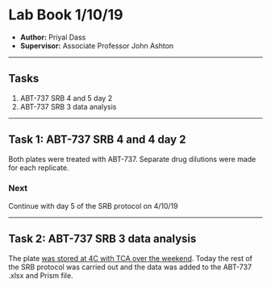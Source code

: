 # Lab Book 1/10/19
- **Author:** Priyal Dass
- **Supervisor:** Associate Professor John Ashton
------------------------------------------------------------------
## Tasks

1. ABT-737 SRB 4 and 5 day 2
2. ABT-737 SRB 3 data analysis

------------------------------------------------------------------
## Task 1: ABT-737 SRB 4 and 4 day 2

Both plates were treated with ABT-737. Separate drug dilutions were made for each replicate.

### Next
Continue with day 5 of the SRB protocol on 4/10/19

------------------------------------------------------------------
## Task 2: ABT-737 SRB 3 data analysis

The plate [was stored at 4C with TCA over the weekend](../Daily_lab_book/LB_19-09-27.md). Today the rest of the SRB protocol was carried out and the data was added to the ABT-737 .xlsx and Prism file.
